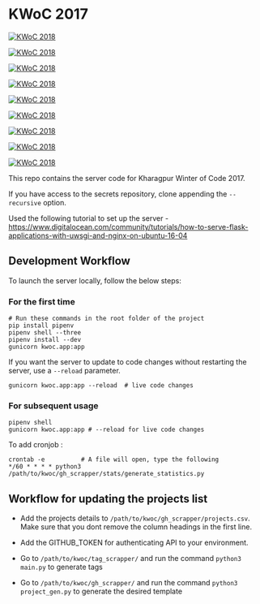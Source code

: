 # KWoC 2017

[![KWoC 2018](https://img.shields.io/badge/KWoC-2018-green.svg?longCache=true)](https://kwoc.kossiitkgp.org/)

[![KWoC 2018](https://img.shields.io/badge/KWoC-2018-0078D6.svg?longCache=true)](https://kwoc.kossiitkgp.org/)

[![KWoC 2018](https://img.shields.io/badge/KWoC-2018-0078D6.svg?logo=github&longCache=true&logoColor=white)](https://kwoc.kossiitkgp.org/)



[![KWoC 2018](https://img.shields.io/badge/KWoC-2018-0078D6.svg?style=flat-square)](https://kwoc.kossiitkgp.org/)

[![KWoC 2018](https://img.shields.io/badge/KWoC-2018-green.svg?style=flat-square)](https://kwoc.kossiitkgp.org/)


[![KWoC 2018](https://img.shields.io/badge/KWoC-2018-0078D6.svg?style=flat-square&logo=github&longCache=true&logoColor=white)](https://kwoc.kossiitkgp.org/)


[![KWoC 2018](https://img.shields.io/badge/KWoC-2018-0078D6.svg?style=for-the-badge)](https://kwoc.kossiitkgp.org/)

[![KWoC 2018](https://img.shields.io/badge/KWoC-2018-green.svg?style=for-the-badge)](https://kwoc.kossiitkgp.org/)

[![KWoC 2018](https://img.shields.io/badge/KWoC-2018-0078D6.svg?style=for-the-badge&logo=github&longCache=true&logoColor=white)](https://kwoc.kossiitkgp.org/)

This repo contains the server code for Kharagpur Winter of Code 2017.

If you have access to the secrets repository, clone appending the `--recursive` option.

Used the following tutorial to set up the server - https://www.digitalocean.com/community/tutorials/how-to-serve-flask-applications-with-uwsgi-and-nginx-on-ubuntu-16-04

## Development Workflow

To launch the server locally, follow the below steps:

### For the first time
```
# Run these commands in the root folder of the project
pip install pipenv
pipenv shell --three
pipenv install --dev
gunicorn kwoc.app:app
```

If you want the server to update to code changes without restarting the server, use a `--reload` parameter.

```
gunicorn kwoc.app:app --reload  # live code changes
```

### For subsequent usage

```
pipenv shell
gunicorn kwoc.app:app # --reload for live code changes
```


To add cronjob :
```
crontab -e          # A file will open, type the following
*/60 * * * * python3 /path/to/kwoc/gh_scrapper/stats/generate_statistics.py
```


## Workflow for updating the projects list

* Add the projects details to `/path/to/kwoc/gh_scrapper/projects.csv`. Make sure that you dont remove the column headings in the first line.

* Add the GITHUB_TOKEN for authenticating API to your environment.

* Go to `/path/to/kwoc/tag_scrapper/` and run the command `python3 main.py` to generate tags

* Go to `/path/to/kwoc/gh_scrapper/` and run the command `python3 project_gen.py` to generate the desired template
